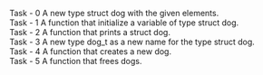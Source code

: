 Task - 0 A new type struct dog with the given elements. <br>
Task - 1 A function that initialize a variable of type struct dog.<br>
Task - 2 A function that prints a struct dog. <br>
Task - 3 A new type dog_t as a new name for the type struct dog.<br>
Task - 4 A function that creates a new dog. <br>
Task - 5 A function that frees dogs. <br>
